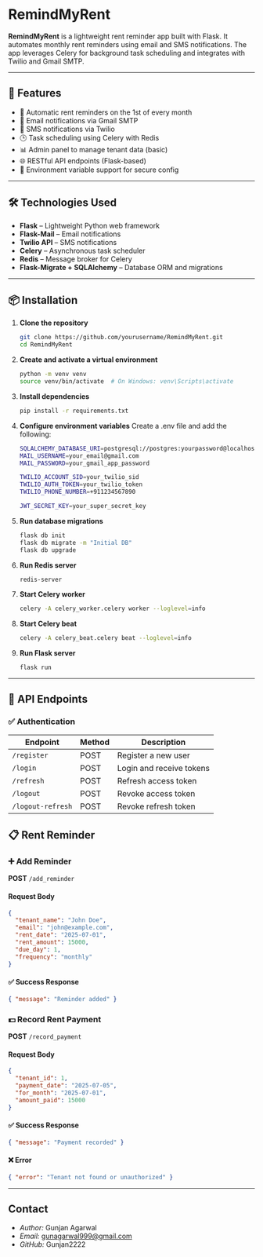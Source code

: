 # RemindMyRent

**RemindMyRent** is a lightweight rent reminder app built with Flask. It automates monthly rent reminders using email and SMS notifications. The app leverages Celery for background task scheduling and integrates with Twilio and Gmail SMTP.

---

## 🚀 Features

- 🔔 Automatic rent reminders on the 1st of every month
- 📧 Email notifications via Gmail SMTP
- 📱 SMS notifications via Twilio
- 🕒 Task scheduling using Celery with Redis
- 📊 Admin panel to manage tenant data (basic)
- 🌐 RESTful API endpoints (Flask-based)
- 🔐 Environment variable support for secure config

---

## 🛠️ Technologies Used

- **Flask** – Lightweight Python web framework
- **Flask-Mail** – Email notifications
- **Twilio API** – SMS notifications
- **Celery** – Asynchronous task scheduler
- **Redis** – Message broker for Celery
- **Flask-Migrate + SQLAlchemy** – Database ORM and migrations

---

## 📦 Installation

1. **Clone the repository**
   ```bash
   git clone https://github.com/yourusername/RemindMyRent.git
   cd RemindMyRent

2. **Create and activate a virtual environment**
    ```bash
    python -m venv venv
    source venv/bin/activate  # On Windows: venv\Scripts\activate

3. **Install dependencies**
    ```bash
    pip install -r requirements.txt

4. **Configure environment variables**
    Create a .env file and add the following:
    ```bash
    SQLALCHEMY_DATABASE_URI=postgresql://postgres:yourpassword@localhost:5432/remindmyrent
    MAIL_USERNAME=your_email@gmail.com
    MAIL_PASSWORD=your_gmail_app_password

    TWILIO_ACCOUNT_SID=your_twilio_sid
    TWILIO_AUTH_TOKEN=your_twilio_token
    TWILIO_PHONE_NUMBER=+911234567890

    JWT_SECRET_KEY=your_super_secret_key

5. **Run database migrations**
    ```bash
    flask db init
    flask db migrate -m "Initial DB"
    flask db upgrade

6. **Run Redis server**
    ```bash
    redis-server

7. **Start Celery worker**
    ```bash
    celery -A celery_worker.celery worker --loglevel=info

8. **Start Celery beat**
    ```bash
    celery -A celery_beat.celery beat --loglevel=info

9. **Run Flask server**
    ```bash
    flask run

---

## 🔌 API Endpoints

### ✅ Authentication

| Endpoint           | Method | Description              |
|--------------------|--------|--------------------------|
| `/register`        | POST   | Register a new user      |
| `/login`           | POST   | Login and receive tokens |
| `/refresh`         | POST   | Refresh access token     |
| `/logout`          | POST   | Revoke access token      |
| `/logout-refresh`  | POST   | Revoke refresh token     |


## 📋 Rent Reminder

### ➕ Add Reminder

**POST** `/add_reminder`

#### Request Body
```json
{
  "tenant_name": "John Doe",
  "email": "john@example.com",
  "rent_date": "2025-07-01",
  "rent_amount": 15000,
  "due_day": 1,
  "frequency": "monthly"
}
```

#### ✅ Success Response
```json
{ "message": "Reminder added" }
```

### 💵 Record Rent Payment
**POST** `/record_payment`

#### Request Body
```json
{
  "tenant_id": 1,
  "payment_date": "2025-07-05",
  "for_month": "2025-07-01",
  "amount_paid": 15000
}
```

#### ✅ Success Response
```json
{ "message": "Payment recorded" }
```

#### ❌ Error
```json
{ "error": "Tenant not found or unauthorized" }
```
 
---

## Contact

- *Author:* Gunjan Agarwal
- *Email:* gunagarwal999@gmail.com  
- *GitHub:* Gunjan2222













